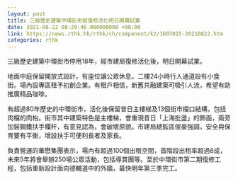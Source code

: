 ```yaml
---
layout: post
title: 三級歷史建築中環街市經復修活化明日開幕試業
date: 2021-08-22 08:29:46.000000000 +08:00
link: https://news.rthk.hk/rthk/ch/component/k2/1607015-20210822.htm
categories: rthk
---
```


三級歷史建築中環街市停用18年，經市建局復修活化後，明日開幕試業。

地面中庭保留開放式設計，有座位讓公眾休息。二樓24小時行人通道設有小食街。場內設專區租予初創企業。有租戶相信，新舊共融建築可吸引人流，希望有助推廣精品咖啡。

有超過80年歷史的中環街市，活化後保留昔日主樓梯及13個街市檔口結構，包括肉檔的肉枱。街市其中建築特色是主樓梯，會重現昔日「上海批盪」的飾面，兩旁加裝鋼鐵扶手欄杆，有意見認為，會破壞原貌。市建局總監區俊豪強調，安全與保育要有平衡，增設扶手可便利長者及家長。

負責營運的華懋集團表示，場內有超過100個出租空間，首階段出租率超過8成，未來5年將會舉辦250場公眾活動，包括導賞團等。至於中環街市第二期復修工程，包括重新設計面向德輔道中的外牆，最快明年第三季完工。
